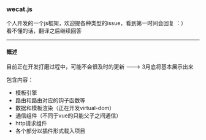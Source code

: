 ###  wecat.js
个人开发的一个js框架，欢迎提各种类型的issue，看到第一时间会回复   ：）  
看不懂的话，翻译之后继续回答

---
#### 概述

目前正在开发打磨过程中，可能不会很及时的更新 ---> 3月底将基本展示出来

包含内容：
- 模板引擎
- 路由和路由对应的钩子函数等
- 数据和模板渲染（正在开发virtual-dom）
- 通信组件（不同于vue的只能父子之间通信）
- http请求组件
- 各个部分以插件形式载入项目 







